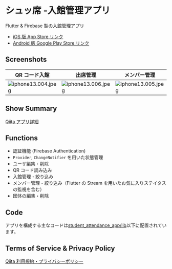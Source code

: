 # シュッ席 -入館管理アプリ

Flutter & Firebase 製の入館管理アプリ

- [iOS 版 App Store リンク](https://apps.apple.com/jp/app/id1620188388)
- [Android 版 Google Play Store リンク](https://play.google.com/store/apps/details?id=com.app.attendanc_management_app)

## Screenshots

| QR コード入館                                                                                                                       | 出席管理                                                                                                                            | メンバー管理                                                                                                                        |
| ----------------------------------------------------------------------------------------------------------------------------------- | ----------------------------------------------------------------------------------------------------------------------------------- | ----------------------------------------------------------------------------------------------------------------------------------- |
| ![iphone13.004.jpeg](https://qiita-image-store.s3.ap-northeast-1.amazonaws.com/0/1631114/910ac0b9-6c61-47d6-44f8-387ec686750c.jpeg) | ![iphone13.006.jpeg](https://qiita-image-store.s3.ap-northeast-1.amazonaws.com/0/1631114/c7cd05a9-264a-5fa7-ae5a-de681394a723.jpeg) | ![iphone13.005.jpeg](https://qiita-image-store.s3.ap-northeast-1.amazonaws.com/0/1631114/6f1bf517-9722-724c-1db0-1f69398e80df.jpeg) |

## Show Summary

[Qiita アプリ詳細](https://qiita.com/utasan_com/items/8024b860191dd69fdcc6)

## Functions

- 認証機能 (Firebase Authentication)
- `Provider`, `ChangeNotifier` を用いた状態管理
- ユーザ編集・削除
- QR コード読み込み
- 入館管理・絞り込み
- メンバー管理・絞り込み（Flutter の Stream を用いたお気に入りステイタスの監視を含む）
- 団体の編集・削除

## Code

アプリを構成する主なコードは[student_attendance_app/lib](https://github.com/secretused/student_attendance_app/tree/main/lib)以下に配置されています。

## Terms of Service & Privacy Policy

[Qiita 利用規約・プライバシーポリシー
](https://qiita.com/utasan_com/private/ffebc0e73b8bae704306)
